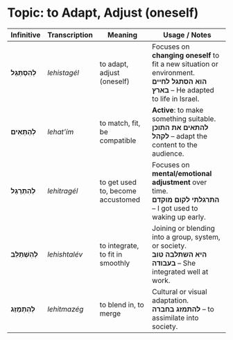# Topic: to Adapt, Adjust (oneself)

| **Infinitive**     | **Transcription** | **Meaning**                       | **Usage / Notes**                                                                                                                   |
| ------------------ | ----------------- | --------------------------------- | ----------------------------------------------------------------------------------------------------------------------------------- |
| **לְהִסְתַּגֵּל**  | *lehistagél*      | to adapt, adjust (oneself)        | Focuses on **changing oneself** to fit a new situation or environment. <br>**הוא הסתגל לחיים בארץ** – He adapted to life in Israel. |
| **לְהַתְאִים**     | *lehat’ím*        | to match, fit, be compatible      | **Active**: to make something suitable. <br>**להתאים את התוכן לקהל** – adapt the content to the audience.                           |
| **לְהִתְרַגֵּל**   | *lehitragél*      | to get used to, become accustomed | Focuses on **mental/emotional adjustment** over time. <br>**התרגלתי לקום מוקדם** – I got used to waking up early.                   |
| **לְהִשְׁתַּלֵּב** | *lehishtalév*     | to integrate, to fit in smoothly  | Joining or blending into a group, system, or society. <br>**היא השתלבה טוב בעבודה** – She integrated well at work.                  |
| **לְהִתְמַזֵּג**   | *lehitmazég*      | to blend in, to merge             | Cultural or visual adaptation. <br>**להתמזג בחברה** – to assimilate into society.                                                   |
